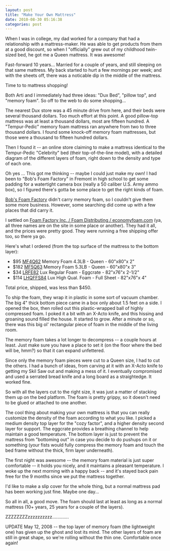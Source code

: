 ```yaml
---
layout: post
title: "Make Your Own Mattress"
date: 2010-08-30 05:16:38
categories: post
---
```

When I was in college, my dad worked for a company that had a
relationship with a mattress-maker.  He was able to get products
from them at a good discount, so when I "officially" grew out of
my childhood twin-sized bed, he got me a Queen mattress.  It was
awesome!

Fast-forward 10 years...  Married for a couple of years, and still
sleeping on that same mattress.  My back started to hurt a few
mornings per week; and with the sheets off, there was a noticable
dip in the middle of the mattress.

Time to to mattress shopping!

Both Arti and I immediately had three ideas: "Dux Bed", "pillow
top", and "memory foam".  So off to the web to do some shopping...

The nearest Dux store was a 45 minute drive from here, and their
beds were several thousand dollars.  Too much effort at this
point.  A good pillow-top mattress was at least a thousand
dollars, most are fifteen hundred.  A "Tempur-Pedic" memory foam
mattress ran anywhere from two to three thousand dollars.  I found
some knock-off memory foam mattresses, but those were a thousand
to fifteen hundred dollars.

Then I found it -- an online store claiming to make a mattress
identical to the Tempur-Pedic "Celebrity" bed (their
top-of-the-line model), with a detailed diagram of the different
layers of foam, right down to the density and type of each one.

Oh yes ... This got me thinking -- maybe I could just make my own!
I had been to "Bob's Foam Factory" in Fremont in high school to
get some padding for a watertight camera box (really a 50 caliber
U.S. Army ammo box), so I figured there's gotta be some place to
get the right kinds of foam.

<a href=http://bobsfoam.com/>Bob's Foam Factory</a> didn't carry
memory foam, so I couldn't give them some more business.  However, 
some searching did come up with a few places that did carry it.

I settled on <a href=http://www.foamdistributing.com/>Foam
Factory Inc. / Foam Distributing / economyfoam.com</a> (ya, all
three names are on the site in some place or another).  They had
it all, and the prices were pretty good.  They were running a free
shipping offer too, so there ya go.

Here's what I ordered (from the top surface of the mattress to the
bottom layer):
<ul>
<li>$95 <a href=http://www.foamdistributing.com/products/memoryfoam4.html>MF4Q62</a>
    Memory Foam 4.3LB - Queen - 60"x80"x 2"</li>
<li>$182 <a href=http://www.foamdistributing.com/products/memoryfoam5.html>MF5Q63</a>
    Memory Foam 5.3LB - Queen - 60"x80"x 3"</li>
<li>$34 <a href=http://www.foamdistributing.com/products/eggcratecon.html>LRFE82</a>
    Lux Regular Foam - Eggcrate - 82"x76"x 2-1/2"</li>
<li>$114 <a href=http://www.foamdistributing.com/products/lux-hq.html>LHQFFS84</a>
    Lux High Qual. Foam - Full Sheet - 82"x76"x 4"</li>
</ul>
Total price, shipped, was less than $450.

To ship the foam, they wrap it in plastic in some sort of vacuum
chamber.  The big 4" thick bottom piece came in a box only about 1.5
feet on a side.  I opened the box, then rolled out this
plastic-wrapped ball of highly compressed foam.  I poked it a bit
with an X-Acto knife, and this hissing and groaning sound filled
the house.  It started to grow.  After a minute or so, there was
this big ol' rectangular piece of foam in the middle of the living
room.

The memory foam takes a lot longer to decompress -- a couple hours
at least.  Just make sure you have a place to set it (on the floor
where the bed will be, hmm?) so that it can expand unfettered.

Since only the memory foam pieces were cut to a Queen size, I
had to cut the others.  I had a bunch of ideas, from carving at it with
an X-Acto knife to getting my Skil Saw out and making a mess of
it.  I eventually compromised and used a serrated bread knife and
a long board as a straightedge.  It worked fine.

So with all the layers cut to the right size, it was just a matter
of stacking them up on the bed platform.  The foam is pretty
grippy, so it doesn't need to be glued or attached to one another.

The cool thing about making your own mattress is that you can
really customize the density of the foam according to what you
like.  I picked a medium density top layer for the "cozy factor", and
a higher density second layer for support.  The eggcrate provides
a breathing channel to help maintain a good temperature.  The
bottom layer is just to prevent the mattress from "bottoming out"
in case you decide to do pushups on it or something (your fists
would fully compress the memory foam and touch the bed frame
without the thick, firm layer underneath).

The first night was awesome -- the memory foam material is just
super comfortable -- it holds you nicely, and it maintains a
pleasant temperature.  I woke up the next morning with a happy
back -- and it's stayed back pain free for the 9 months since we put
the mattress together.

I'd like to make a slip cover for the whole thing, but a normal
mattress pad has been working just fine.  Maybe one day...

So all in all, a good move.  The foam should last at least as long
as a normal mattress (10+ years, 25 years for a couple of the
layers).  

ZZZZZZZZzzzzzzzzzz.............

UPDATE May 12, 2008 -- the top layer of memory foam (the lightweight one) has given up the ghost and lost its mind.  The other layers of foam are still in great shape, so we're rolling without the thin one.  Comfortable once again!

